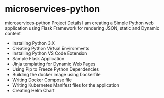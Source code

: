 # microservices-python
microservices-python
Project Details 
I am creating a Simple Python web application using Flask Framework for rendering JSON, static and Dynamic content
- Installing Python 3.X
- Creating Python Virtual Environments
- Installing Python VS Code Extension
- Sample Flask Application
- Jinja templating for Dynamic Web Pages
- Using Pip to Freeze Python Dependencies
- Building the docker image using Dockerfile
- Writing Docker Compose file
- Writing Kubernetes Manifest files for the application
- Creating Helm Chart